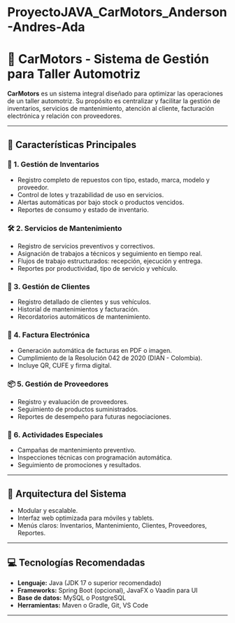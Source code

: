 # ProyectoJAVA_CarMotors_Anderson-Andres-Ada

# 🚗 CarMotors - Sistema de Gestión para Taller Automotriz

**CarMotors** es un sistema integral diseñado para optimizar las operaciones de un taller automotriz. Su propósito es centralizar y facilitar la gestión de inventarios, servicios de mantenimiento, atención al cliente, facturación electrónica y relación con proveedores.

---

## 📌 Características Principales

### 🔧 1. Gestión de Inventarios
- Registro completo de repuestos con tipo, estado, marca, modelo y proveedor.
- Control de lotes y trazabilidad de uso en servicios.
- Alertas automáticas por bajo stock o productos vencidos.
- Reportes de consumo y estado de inventario.

### 🛠️ 2. Servicios de Mantenimiento
- Registro de servicios preventivos y correctivos.
- Asignación de trabajos a técnicos y seguimiento en tiempo real.
- Flujos de trabajo estructurados: recepción, ejecución y entrega.
- Reportes por productividad, tipo de servicio y vehículo.

### 👤 3. Gestión de Clientes
- Registro detallado de clientes y sus vehículos.
- Historial de mantenimientos y facturación.
- Recordatorios automáticos de mantenimiento.

### 📄 4. Factura Electrónica
- Generación automática de facturas en PDF o imagen.
- Cumplimiento de la Resolución 042 de 2020 (DIAN - Colombia).
- Incluye QR, CUFE y firma digital.

### 📦 5. Gestión de Proveedores
- Registro y evaluación de proveedores.
- Seguimiento de productos suministrados.
- Reportes de desempeño para futuras negociaciones.

### 🎯 6. Actividades Especiales
- Campañas de mantenimiento preventivo.
- Inspecciones técnicas con programación automática.
- Seguimiento de promociones y resultados.

---

## 🧱 Arquitectura del Sistema

- Modular y escalable.
- Interfaz web optimizada para móviles y tablets.
- Menús claros: Inventarios, Mantenimiento, Clientes, Proveedores, Reportes.

---

## 💻 Tecnologías Recomendadas

- **Lenguaje:** Java (JDK 17 o superior recomendado)
- **Frameworks:** Spring Boot (opcional), JavaFX o Vaadin para UI
- **Base de datos:** MySQL o PostgreSQL
- **Herramientas:** Maven o Gradle, Git, VS Code

---
